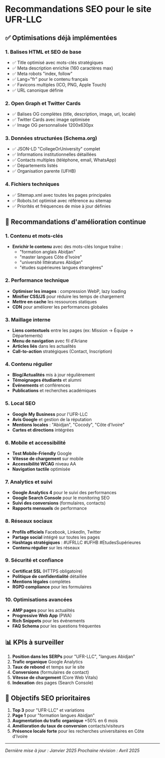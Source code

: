 # Recommandations SEO pour le site UFR-LLC

## ✅ Optimisations déjà implémentées

### 1. Balises HTML et SEO de base
- ✅ Title optimisé avec mots-clés stratégiques
- ✅ Meta description enrichie (160 caractères max)
- ✅ Meta robots "index, follow"
- ✅ Lang="fr" pour le contenu français
- ✅ Favicons multiples (ICO, PNG, Apple Touch)
- ✅ URL canonique définie

### 2. Open Graph et Twitter Cards
- ✅ Balises OG complètes (title, description, image, url, locale)
- ✅ Twitter Cards avec image optimisée
- ✅ Image OG personnalisée 1200x630px

### 3. Données structurées (Schema.org)
- ✅ JSON-LD "CollegeOrUniversity" complet
- ✅ Informations institutionnelles détaillées
- ✅ Contacts multiples (téléphone, email, WhatsApp)
- ✅ Départements listés
- ✅ Organisation parente (UFHB)

### 4. Fichiers techniques
- ✅ Sitemap.xml avec toutes les pages principales
- ✅ Robots.txt optimisé avec référence au sitemap
- ✅ Priorités et fréquences de mise à jour définies

## 🚀 Recommandations d'amélioration continue

### 1. Contenu et mots-clés
- **Enrichir le contenu** avec des mots-clés longue traîne :
  - "formation anglais Abidjan"
  - "master langues Côte d'Ivoire"
  - "université littératures Abidjan"
  - "études supérieures langues étrangères"

### 2. Performance technique
- **Optimiser les images** : compression WebP, lazy loading
- **Minifier CSS/JS** pour réduire les temps de chargement
- **Mettre en cache** les ressources statiques
- **CDN** pour améliorer les performances globales

### 3. Maillage interne
- **Liens contextuels** entre les pages (ex: Mission → Équipe → Départements)
- **Menu de navigation** avec fil d'Ariane
- **Articles liés** dans les actualités
- **Call-to-action** stratégiques (Contact, Inscription)

### 4. Contenu régulier
- **Blog/Actualités** mis à jour régulièrement
- **Témoignages étudiants** et alumni
- **Événements** et conférences
- **Publications** et recherches académiques

### 5. Local SEO
- **Google My Business** pour l'UFR-LLC
- **Avis Google** et gestion de la réputation
- **Mentions locales** : "Abidjan", "Cocody", "Côte d'Ivoire"
- **Cartes et directions** intégrées

### 6. Mobile et accessibilité
- **Test Mobile-Friendly** Google
- **Vitesse de chargement** sur mobile
- **Accessibilité WCAG** niveau AA
- **Navigation tactile** optimisée

### 7. Analytics et suivi
- **Google Analytics 4** pour le suivi des performances
- **Google Search Console** pour le monitoring SEO
- **Suivi des conversions** (formulaires, contacts)
- **Rapports mensuels** de performance

### 8. Réseaux sociaux
- **Profils officiels** Facebook, LinkedIn, Twitter
- **Partage social** intégré sur toutes les pages
- **Hashtags stratégiques** : #UFRLLC #UFHB #EtudesSupérieures
- **Contenu régulier** sur les réseaux

### 9. Sécurité et confiance
- **Certificat SSL** (HTTPS obligatoire)
- **Politique de confidentialité** détaillée
- **Mentions légales** complètes
- **RGPD compliance** pour les formulaires

### 10. Optimisations avancées
- **AMP pages** pour les actualités
- **Progressive Web App** (PWA) 
- **Rich Snippets** pour les événements
- **FAQ Schema** pour les questions fréquentes

## 📊 KPIs à surveiller

1. **Position dans les SERPs** pour "UFR-LLC", "langues Abidjan"
2. **Trafic organique** Google Analytics
3. **Taux de rebond** et temps sur le site
4. **Conversions** (formulaires de contact)
5. **Vitesse de chargement** (Core Web Vitals)
6. **Indexation** des pages (Search Console)

## 🎯 Objectifs SEO prioritaires

1. **Top 3** pour "UFR-LLC" et variations
2. **Page 1** pour "formation langues Abidjan"
3. **Augmentation du trafic organique** +50% en 6 mois
4. **Amélioration du taux de conversion** contacts/visiteurs
5. **Présence locale forte** pour les recherches universitaires en Côte d'Ivoire

---

*Dernière mise à jour : Janvier 2025*
*Prochaine révision : Avril 2025*